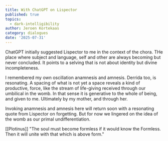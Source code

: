 ```yaml
---
title: With ChatGPT on Lispector
published: true
topics:
  - dark-intelligibility
author: Jeroen Kortekaas
category: dialogues
date: '2025-07-31'
---
```

ChatGPT initially suggested Lispector to me in the context of the chora. THe place where subject and language, self and other are always becoming but never concluded. It points to a selving that is not about identity but divine incompleteness.

I remembered my own oscillation anamnesis and amnesis. Derrida too, is resonating. A spacing of what is not yet a space reveals a kind of productive, force, like the stream of life-giving received through our umbilical in the womb. In that sense it is generative to the whole of being, and given to me. Ultimately by my mother, and through her.

Invoking anamnesis and amnesis here will return soon with a resonating quote from Lispector on forgetting. But for now we lingered on the idea of the womb as our primal undifferentiation. 

[[Plotinus]]
"The soul must become formless if it would know the Formless.
Then it will unite with that which is above form."


